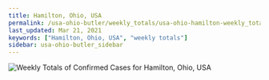```yaml
---
title: Hamilton, Ohio, USA
permalink: /usa-ohio-butler/weekly_totals/usa-ohio-hamilton-weekly_totals.html
last_updated: Mar 21, 2021
keywords: ["Hamilton, Ohio, USA", "weekly totals"]
sidebar: usa-ohio-butler_sidebar
---
```


![Weekly Totals of Confirmed Cases for Hamilton, Ohio, USA](/covid_tracker/images/graphs/usa-ohio-hamilton-weekly_totals_graph.png)
